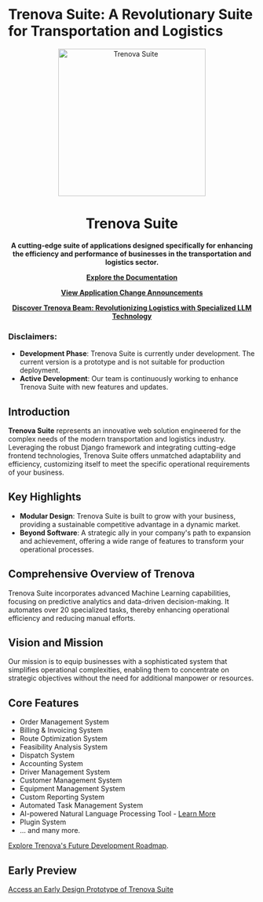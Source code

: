 # Trenova Suite: A Revolutionary Suite for Transportation and Logistics

<div align="center">

<img src="https://github.com/emoss08/Trenova/assets/66630775/33f8def4-1b78-4a96-8b35-c6551d333ed0" alt="Trenova Suite" width="300" height="auto">
<h1 align="center"><b>Trenova Suite</b></h1>
</div>
<div align="center">

**A cutting-edge suite of applications designed specifically for enhancing the efficiency and performance of businesses in the transportation and logistics sector.**

[**Explore the Documentation**](https://github.com/emoss08/Trenova/wiki)

[**View Application Change Announcements**](https://github.com/emoss08/Trenova/blob/main/docs/update-announcement.md)

[**Discover Trenova Beam: Revolutionizing Logistics with Specialized LLM Technology**](https://github.com/emoss08/Trenova/blob/main/beam.md)
</div>

### Disclaimers:

- **Development Phase**: Trenova Suite is currently under development. The current version is a prototype and is not suitable for production deployment.
- **Active Development**: Our team is continuously working to enhance Trenova Suite with new features and updates.

## Introduction

**Trenova Suite** represents an innovative web solution engineered for the complex needs of the modern transportation and logistics industry. Leveraging the robust Django framework and integrating cutting-edge frontend technologies, Trenova Suite offers unmatched adaptability and efficiency, customizing itself to meet the specific operational requirements of your business.

## Key Highlights

- **Modular Design**: Trenova Suite is built to grow with your business, providing a sustainable competitive advantage in a dynamic market.
- **Beyond Software**: A strategic ally in your company's path to expansion and achievement, offering a wide range of features to transform your operational processes.

## Comprehensive Overview of Trenova

Trenova Suite incorporates advanced Machine Learning capabilities, focusing on predictive analytics and data-driven decision-making. It automates over 20 specialized tasks, thereby enhancing operational efficiency and reducing manual efforts.

## Vision and Mission

Our mission is to equip businesses with a sophisticated system that simplifies operational complexities, enabling them to concentrate on strategic objectives without the need for additional manpower or resources.

## Core Features

- Order Management System
- Billing & Invoicing System
- Route Optimization System
- Feasibility Analysis System
- Dispatch System
- Accounting System
- Driver Management System
- Customer Management System
- Equipment Management System
- Custom Reporting System
- Automated Task Management System
- AI-powered Natural Language Processing Tool - [Learn More](https://github.com/Trenova-Application/Trenova/blob/main/beam.md)
- Plugin System
- ... and many more.

[Explore Trenova's Future Development Roadmap](https://github.com/Trenova-Application/Trenova/blob/main/roadmap.md).

## Early Preview

[Access an Early Design Prototype of Trenova Suite](https://www.figma.com/file/oyjvhbWirBvC2P4NLLeKvk/Trenova?type=design&node-id=0%3A1&mode=design&t=HFQWbOrdoRipGQf7-1)